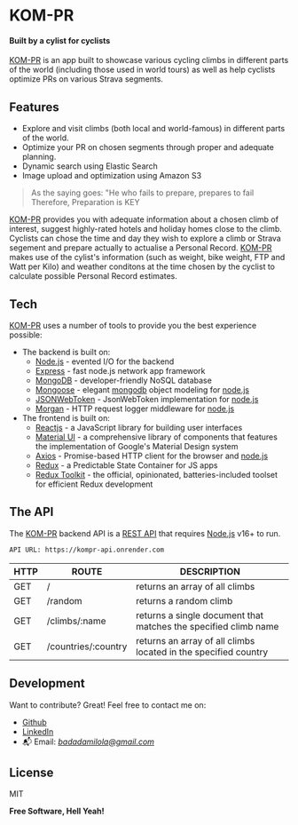 # KOM-PR

#### Built by a cylist for cyclists

[KOM-PR][kompr] is an app built to showcase various cycling climbs in different parts of the world (including those used in world tours) as well as help cyclists optimize PRs on various Strava segments.

## Features

- Explore and visit climbs (both local and world-famous) in different parts of the world.
- Optimize your PR on chosen segments through proper and adequate planning.
- Dynamic search using Elastic Search
- Image upload and optimization using Amazon S3

> As the saying goes:
> "He who fails to prepare, prepares to fail
> Therefore, Preparation is KEY

[KOM-PR][kompr] provides you with adequate information about a chosen climb of interest, suggest highly-rated hotels and holiday homes close to the climb. Cyclists can chose the time and day they wish to explore a climb or Strava segement and prepare actually to actualise a Personal Record. [KOM-PR][kompr] makes use of the cylist's information (such as weight, bike weight, FTP and Watt per Kilo) and weather conditons at the time chosen by the cyclist to calculate possible Personal Record estimates.

## Tech

[KOM-PR][kompr] uses a number of tools to provide you the best experience possible:

- The backend is built on:
  - [Node.js] - evented I/O for the backend
  - [Express] - fast node.js network app framework
  - [MongoDB] - developer-friendly NoSQL database
  - [Mongoose] - elegant [mongodb][mongodb] object modeling for [node.js][node.js]
  - [JSONWebToken] - JsonWebToken implementation for [node.js][node.js]
  - [Morgan] - HTTP request logger middleware for [node.js][node.js]
- The frontend is built on:
  - [Reactjs] - a JavaScript library for building user interfaces
  - [Material UI] - a comprehensive library of components that features the implementation of Google's Material Design system
  - [Axios] - Promise-based HTTP client for the browser and [node.js][node.js]
  - [Redux] - a Predictable State Container for JS apps
  - [Redux Toolkit] - the official, opinionated, batteries-included toolset for efficient Redux development

## The API

The [KOM-PR][kompr] backend API is a [REST API][rest api] that requires [Node.js](https://nodejs.org/) v16+ to run.

```sh
API URL: https://kompr-api.onrender.com
```

| HTTP | ROUTE               | DESCRIPTION                                                     |
| ---- | ------------------- | --------------------------------------------------------------- |
| GET  | /                   | returns an array of all climbs                                  |
| GET  | /random             | returns a random climb                                          |
| GET  | /climbs/:name       | returns a single document that matches the specified climb name |
| GET  | /countries/:country | returns an array of all climbs located in the specified country |

## Development

Want to contribute? Great! Feel free to contact me on:

- [Github][github]
- [LinkedIn][linkedin]
- 📬 Email: *badadamilola@gmail.com*

## License

MIT

**Free Software, Hell Yeah!**

[//]: # "These are reference links used in the body of this note and get stripped out when the markdown processor does its job. There is no need to format nicely because it shouldn't be seen. Thanks SO - http://stackoverflow.com/questions/4823468/store-comments-in-markdown-syntax"
[kompr]: https://kom-pr.vercel.app
[github]: https://github.com/damygoes
[linkedin]: https://www.linkedin.com/in/damilolabada
[node.js]: http://nodejs.org
[express]: http://expressjs.com
[mongodb]: https://www.mongodb.com
[mongoose]: https://mongoosejs.com
[jsonwebtoken]: https://github.com/auth0/node-jsonwebtoken#readme
[morgan]: https://github.com/expressjs/morgan#readme
[reactjs]: https://reactjs.org
[material ui]: https://mui.com
[axios]: https://github.com/axios/axios
[redux]: https://redux.js.org
[redux toolkit]: https://redux-toolkit.js.org
[rest api]: https://www.ibm.com/cloud/learn/rest-apis
